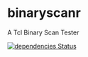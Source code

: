 # binaryscanr

A Tcl Binary Scan Tester

[![dependencies Status](https://david-dm.org/shuntksh/binaryscanr/status.svg)](https://david-dm.org/shuntksh/binaryscanr)
